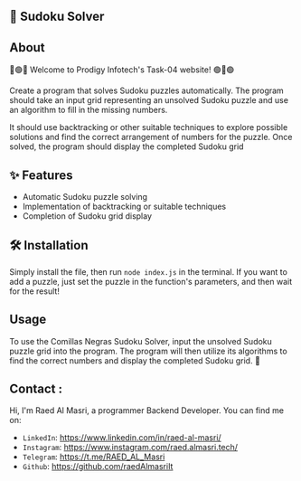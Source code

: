## 🧩 Sudoku Solver

## About

🔵🟢🔵 Welcome to Prodigy Infotech's Task-04 website! 🟢🔵🟢

Create a program that solves Sudoku puzzles automatically. The program should take an input grid representing an unsolved Sudoku puzzle and use an algorithm to fill in the missing numbers.

It should use backtracking or other suitable techniques to explore possible solutions and find the correct arrangement of numbers for the puzzle. Once solved, the program should display the completed Sudoku grid

## ✨ Features

-   Automatic Sudoku puzzle solving
-   Implementation of backtracking or suitable techniques
-   Completion of Sudoku grid display

## 🛠️ Installation

Simply install the file, then run `node index.js` in the terminal. If you want to add a puzzle, just set the puzzle in the function's parameters, and then wait for the result!

## Usage

To use the Comillas Negras Sudoku Solver, input the unsolved Sudoku puzzle grid into the program. The program will then utilize its algorithms to find the correct numbers and display the completed Sudoku grid. 🎲

## Contact :

Hi, I'm Raed Al Masri, a programmer Backend Developer. You can find me on:

-   `LinkedIn`: https://www.linkedin.com/in/raed-al-masri/
-   `Instagram`: https://www.instagram.com/raed.almasri.tech/
-   `Telegram`: https://t.me/RAED_AL_Masri
-   `Github`: https://github.com/raedAlmasriIt

